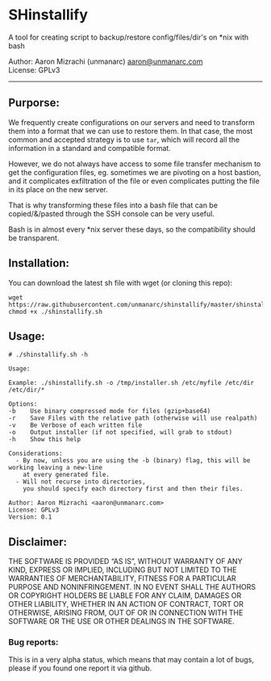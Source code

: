 # SHinstallify 

 A tool for creating script to backup/restore config/files/dir's on *nix with bash
  
Author: Aaron Mizrachi (unmanarc) <aaron@unmanarc.com>   
License: GPLv3   

***

## Purporse:

We frequently create configurations on our servers and need to transform them into a format that we can use to restore them. In that case, the most common and accepted strategy is to use `tar`, which will record all the information in a standard and compatible format.

However, we do not always have access to some file transfer mechanism to get the configuration files, eg. sometimes we are pivoting on a host bastion, and it complicates exfiltration of the file or even complicates putting the file in its place on the new server.

That is why transforming these files into a bash file that can be copied/&/pasted through the SSH console can be very useful.

Bash is in almost every *nix server these days, so the compatibility should be transparent.

## Installation:

You can download the latest sh file with wget (or cloning this repo):

```
wget https://raw.githubusercontent.com/unmanarc/shinstallify/master/shinstallify.sh
chmod +x ./shinstallify.sh
```

## Usage:

```
# ./shinstallify.sh -h

Usage: 

Example: ./shinstallify.sh -o /tmp/installer.sh /etc/myfile /etc/dir /etc/dir/*

Options:
-b    Use binary compressed mode for files (gzip+base64)
-r    Save Files with the relative path (otherwise will use realpath)
-v    Be Verbose of each written file
-o    Output installer (if not specified, will grab to stdout)
-h    Show this help

Considerations:
  - By now, unless you are using the -b (binary) flag, this will be working leaving a new-line 
    at every generated file.
  - Will not recurse into directories, 
    you should specify each directory first and then their files.

Author: Aaron Mizrachi <aaron@unmanarc.com>
License: GPLv3
Version: 0.1
```

## Disclaimer:

THE SOFTWARE IS PROVIDED “AS IS”, WITHOUT WARRANTY OF ANY KIND, EXPRESS OR IMPLIED, INCLUDING BUT NOT LIMITED TO THE WARRANTIES OF MERCHANTABILITY, FITNESS FOR A PARTICULAR PURPOSE AND NONINFRINGEMENT. IN NO EVENT SHALL THE AUTHORS OR COPYRIGHT HOLDERS BE LIABLE FOR ANY CLAIM, DAMAGES OR OTHER LIABILITY, WHETHER IN AN ACTION OF CONTRACT, TORT OR OTHERWISE, ARISING FROM, OUT OF OR IN CONNECTION WITH THE SOFTWARE OR THE USE OR OTHER DEALINGS IN THE SOFTWARE.

### Bug reports:

This is in a very alpha status, which means that may contain a lot of bugs, please if you found one report it via github.

